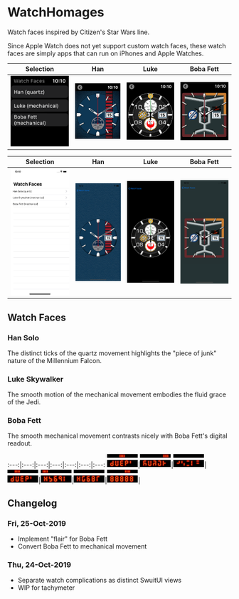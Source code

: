 # WatchHomages

Watch faces inspired by Citizen's Star Wars line.

Since Apple Watch does not yet support custom watch faces, these watch faces are simply apps that can run on iPhones and Apple Watches.

Selection|Han|Luke|Boba Fett
:---:|:---:|:---:|:---:
![Watch Selection](/readme/selection_watch.png)|![Han Watch](/readme/han_watch_sample.png)|![Luke Watch](/readme/luke_watch_sample.png)|![Boba Fett Watch](/readme/boba_fett_watch_sample.png)

Selection|Han|Luke|Boba Fett
:---:|:---:|:---:|:---:
![Watch Selection](/readme/selection_iphone.png)|![Han Watch](/readme/han_iphone_sample.png)|![Luke Watch](/readme/luke_iphone_sample.png)|![Boba Fett Watch](/readme/boba_fett_iphone_sample.png)


## Watch Faces

### Han Solo

The distinct ticks of the quartz movement highlights the "piece of junk" nature of the Millennium Falcon.

### Luke Skywalker

The smooth motion of the mechanical movement embodies the fluid grace of the Jedi.

### Boba Fett

The smooth mechanical movement contrasts nicely with Boba Fett's digital readout.

:---:|:---:|:---:|:---:|:---:|:---:|:---:
![Sequence 2](/readme/boba_fett_flair_1.png)|![Sequence 2](/readme/boba_fett_flair_2.png)|![Sequence 3](/readme/boba_fett_flair_3.png)|![Sequence 4](/readme/boba_fett_flair_4.png)|![Sequence 5](/readme/boba_fett_flair_5.png)|![Sequence 6](/readme/boba_fett_flair_6.png)|![Sequence 7](/readme/boba_fett_flair_7.png)|

## Changelog

### Fri, 25-Oct-2019

* Implement "flair" for Boba Fett
* Convert Boba Fett to mechanical movement

### Thu, 24-Oct-2019

* Separate watch complications as distinct SwuitUI views
* WIP for tachymeter